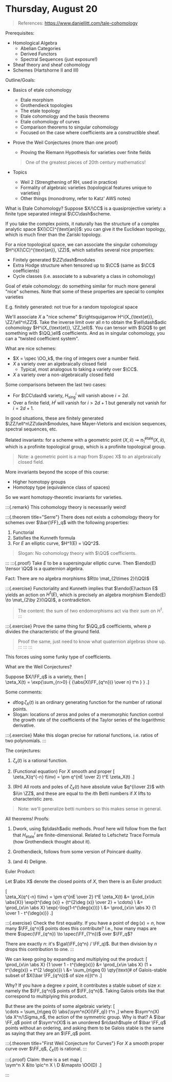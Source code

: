# Thursday, August 20

> References: <https://www.daniellitt.com/tale-cohomology>

Prerequisites:

- Homological Algebra
  - Abelian Categories
  - Derived Functors
  - Spectral Sequences (just exposure!)
- Sheaf theory and sheaf cohomology
- Schemes (Hartshorne II and III)

Outline/Goals:

- Basics of etale cohomology
  - Etale morphism
  - Grothendieck topologies
  - The etale topology
  - Etale cohomology and the basis theorems
  - Etale cohomology of curves
  - Comparison theorems to singular cohomology
  - Focused on the case where coefficients are a constructible sheaf.

- Prove the Weil Conjectures (more than one proof)
  - Proving the Riemann Hypothesis for varieties over finite fields

  > One of the greatest pieces of 20th century mathematics!

- Topics
  - Weil 2 (Strengthening of RH, used in practice)
  - Formality of algebraic varieties (topological features unique to varieties)
  - Other things (monodromy, refer to Katz' AWS notes)


What is Etale Cohomology?
Suppose $X/\CC$ is a quasiprojective variety: a finite type separated integral $\CC\dash$scheme.

If you take the complex points, it naturally has the structure of a complex analytic space $X(\CC)^{\text{an}}$: you can give it the Euclidean topology, which is much finer than the Zariski topology.

For a nice topological space, we can associate the singular cohomology $H^i(X(\CC)^{\text{an}}, \ZZ)$, which satisfies several nice properties:

- Finitely generated $\ZZ\dash$modules
- Extra Hodge structure when tensored up to $\CC$ (same as $\CC$ coefficients)
- Cycle classes (i.e. associate to a subvariety a class in cohomology)

Goal of etale cohomology: do something similar for much more general "nice" schemes.
Note that some of these properties are special to complex varieties

E.g. finitely generated: not true for a random topological space

We'll associate $X$ a "nice scheme" $\rightsquigarrow H^i(X_{\text{et}}, \ZZ/\ell^n\ZZ)$.
Take the inverse limit over all $n$ to obtain the $\ell\dash$adic cohomology $H^i(X_{\text{et}}, \ZZ_\ell)$.
You can tensor with $\QQ$ to get something with $\QQ_\ell$ coefficients.
And as in singular cohomology, you can a "twisted coefficient system".

What are nice schemes:

- $X = \spec \OO_k$, the ring of integers over a number field.
- $X$ a variety over an algebraically closed field
  - Typical, most analogous to taking a variety over $\CC$.
- $X$ a variety over a non-algebraically closed field
  
Some comparisons between the last two cases:

- For $\CC\dash$ variety, $H^i_{\text{sing}}$ will vanish above $i=2d$.
- Over a finite field, $H^i$ will vanish for $i>2d+1$ but generally not vanish for $i=2d+1$. 

In good situations, these are finitely generated $\ZZ/\ell^n\ZZ\dash$modules, have Mayer-Vietoris and excision sequences, spectral sequences, etc.

Related invariants: for a scheme with a geometric point $(X, \bar x) \rightsquigarrow \pi_1^{\text{étale}}(X, \bar x)$, which is a profinite topological group, which is a profinite topological group.

> Note: a geometric point is a map from $\spec X$ to an algebraically closed field.

More invariants beyond the scope of this course:

- Higher homotopy groups
- Homotopy type (equivalence class of spaces)

So we want homotopy-theoretic invariants for varieties.

:::{.remark}
This cohomology theory is necessarily weird!

:::{.theorem title="Serre"}
There does not exists a cohomology theory for schemes over $\bar{\FF}_q$ with the following properties:

1. Functorial
2. Satisfies the Kunneth formula
3. For $E$ an elliptic curve, $H^1(E) = \QQ^2$.

> Slogan: No cohomology theory with $\QQ$ coefficients. 

:::
:::{.proof}
Take $E$ to be a supersingular elliptic curve.
Then $\endo(E) \tensor \QQ$ is a quaternion algebra.

Fact: There are no algebra morphisms $R\to \mat_{2\times 2}(\QQ)$

:::{.exercise}
Functoriality and Kunneth implies that $\endo(E)\actson E$ yields an action on $H^1(E)$, which is precisely an algebra morphism $\endo(E) \to \mat_{2\by 2}(\QQ)$, a contradiction.

> The content: the sum of two endomorphisms act via their sum on $H^1$.
:::

:::{.exercise}
Prove the same thing for $\QQ_p$ coefficients, where $p$ divides the characteristic of the ground field.

> Proof the same, just need to know what quaternion algebras show up.
:::
:::
:::


This forces using some funky type of coefficients.


What are the Weil Conjectures?

Suppose $X/\FF_q$ is a variety, then 
\[  
\zeta_X(t) = \exp{\sum_{n>0} { {\abs{X(\FF_{q^n})} \over n} t^n } }
.\]

Some comments:

- $\dd{}{t} \log \zeta_X(t)$ is an ordinary generating function for the number of rational points.
- Slogan: locations of zeros and poles of a meromorphic function control the growth rate of the coefficients of the Taylor series of the logarithmic derivative.

:::{.exercise}
Make this slogan precise for rational functions, i.e. ratios of two polynomials.
:::

The conjectures:

1. $\zeta_x(t)$ is a rational function.

2. (Functional equation) For $X$ smooth and proper
\[  
\zeta_X(q^{-n} t\inv) = \pm q^{nE \over 2} t^E \zeta_X(t)
.\]

3. (RH) All roots and poles of $\zeta_X(t)$ have absolute value $q^{i\over 2}$ with $i\in \ZZ$, and these are equal to the $i$th Betti numbers if $X$ lifts to characteristic zero.

  > Note: we'll generalize betti numbers so this makes sense in general.

All theorems! Proofs:

1. Dwork, using $p\dash$adic methods. 
  Proof here will follow from the fact that $H^i_{\text{étale} }$ are finite-dimensional.
  Related to Lefschetz Trace Formula (how Grothendieck thought about it).

2. Grothendieck, follows from some version of Poincaré duality.

3. (and 4) Deligne.

Euler Product:

Let $\abs X$ denote the closed points of $X$, then there is an Euler product:

\[  
\zeta_X(q^{-n} t\inv) = \pm q^{nE \over 2} t^E \zeta_X(t)
&= \prod_{x\in \abs{X}} \exp{t^{\deg (x)} + {t^{2\deg (x)} \over 2} + \cdots} \\
&= \prod_{x\in \abs X} \exp{-\log(1-t^{\deg(x)})} \\
&= \prod_{x\in \abs X} {1 \over 1 - t^{\deg(x)}}
.\]

:::{.exercise}
Check the first equality.
If you have a point of $\deg(x) = n$, how many $\FF_{q^n}$ points does this contribute?
I.e., how many maps are there $\spec(\FF_{q^n}) \to \spec(\FF_{1^n})$ over $\FF_q$?

There are exactly $n$: it's $\gal(\FF_{q^n} / \FF_q)$.
But then division by $n$ drops this contribution to one.
:::

We can keep going by expanding and multiplying out the product:
\[  
\prod_{x\in \abs X} {1 \over 1 - t^{\deg(x)}}
&= \prod_{x\in \abs X} (1 + t^{\deg(x)} + t^{2 \deg(x)}) \\
&= \sum_{n\geq 0} \qty{\text{\# of Galois-stable subset of $X(\bar \FF_{q^n})$ of size $n$}}t^n
.\]

Why? 
If you have a degree $x$ point, it contributes a stable subset of size $x$: namely the $\FF_{q^n}$ points of $\FF_{q^n}$. 
Taking Galois orbits like that correspond to multiplying this product.

But these are the points of some algebraic variety:
\[  
\cdots 
= \sum_{n\geq 0} \abs{\sym^n(X)(\FF_q)} t^n
,\]
where $\sym^n(X) \da X^n/\Sigma_n$, the action of the symmetric group.
Why is that?
A $\bar \FF_q$ point of $\sym^n(X)$ is an unordered $n\dash$tuple of $\bar \FF_q$ points without an ordering, and asking them to be Galois stable is the same as saying that they are an $\FF_q$ point.


:::{.theorem title="First Weil Conjecture for Curves"}
For $X$ a smooth proper curve over $\FF_q$, $\zeta_X(t)$ is rational.
:::

:::{.proof}
Claim: there is a set map 
\[  
\sym^n X &\to \pic^n X \\
D &\mapsto \OO(D)
.\]

:::









